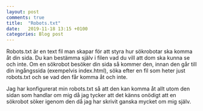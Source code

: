 ```yaml
---
layout: post
comments: true
title:  "Robots.txt"
date:   2019-11-18 13:15 +0100
categories: Blog post
---
```


Robots.txt är en text fil man skapar för att styra hur sökrobotar ska komma åt din sida. Du kan bestämma själv i filen vad du vill att dom ska kunna se och inte.
Om en sökrobot besöker din sida så kommer den, innan den går till din ingångssida (exempelvis index.html), söka efter en fil som heter just robots.txt och se vad den får komma åt och inte.

Jag har konfigurerat min robots.txt så att den kan komma åt allt utom den sidan som handlar om mig då jag tycker att det känns onödigt att en sökrobot söker igenom den då jag har skrivit ganska mycket om mig själv.